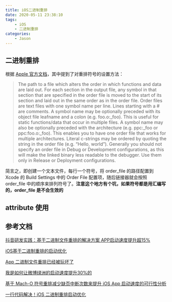 ```yaml
---
title: iOS二进制重排
date: 2020-05-11 23:38:10
tags:
	- iOS
	- 二进制重排
categories:
    - Jason
---
```


## 二进制重排

根据 [Apple 官方文档](https://pewpewthespells.com/blog/buildsettings.html)，其中提到了对重排符号的设置方法：

> The path to a file which alters the order in which functions and data are laid out. For each section in the output file, any symbol in that section that are specified in the order file is moved to the start of its section and laid out in the same order as in the order file. Order files are text files with one symbol name per line. Lines starting with a # are comments. A symbol name may be optionally preceded with its object file leafname and a colon (e.g. foo.o:_foo). This is useful for static functions/data that occur in multiple files. A symbol name may also be optionally preceded with the architecture (e.g. ppc:_foo or ppc:foo.o:_foo). This enables you to have one order file that works for multiple architectures. Literal c-strings may be ordered by quoting the string in the order file (e.g. “Hello, world”). Generally you should not specify an order file in Debug or Development configurations, as this will make the linked binary less readable to the debugger. Use them only in Release or Deployment configurations.

简言之，即创建一个文本文件，每行一个符号，将 order_file 的路径配置到 Xcode 的 Build Settings 中的 Order File 配置项，随后链接器就会按照 order_file 中的顺序来排列符号了。**注意这个地方有个坑，如果符号都是用汇编写的，order_file 是不会生效的**


## __attribute__ 使用


## 参考文档

[抖音研发实践：基于二进制文件重排的解决方案 APP启动速度提升超15%](https://mp.weixin.qq.com/s/Drmmx5JtjG3UtTFksL6Q8Q)

[iOS基于二进制重排的启动优化](https://juejin.im/post/5e701ed5e51d4526e91f6916)

[App 二进制文件重排已经被玩坏了](http://yulingtianxia.com/blog/2019/09/01/App-Order-Files/)

[我是如何让微博绿洲的启动速度提升30%的](https://mp.weixin.qq.com/s?__biz=MzA5NzMwODI0MA==&mid=2647766465&idx=1&sn=e9598765d3314a0d17dc98069344b6a2&scene=21#wechat_redirect)

[基于 Mach-O 符号重排减少缺页中断次数来提升 iOS App 启动速度的可行性分析](https://juejin.im/post/5d5a05255188251f4705fb8b)

[一行代码解决！iOS 二进制重排启动优化](https://www.infoq.cn/article/P9gE3zuDHLRrRfW4hvRP)

